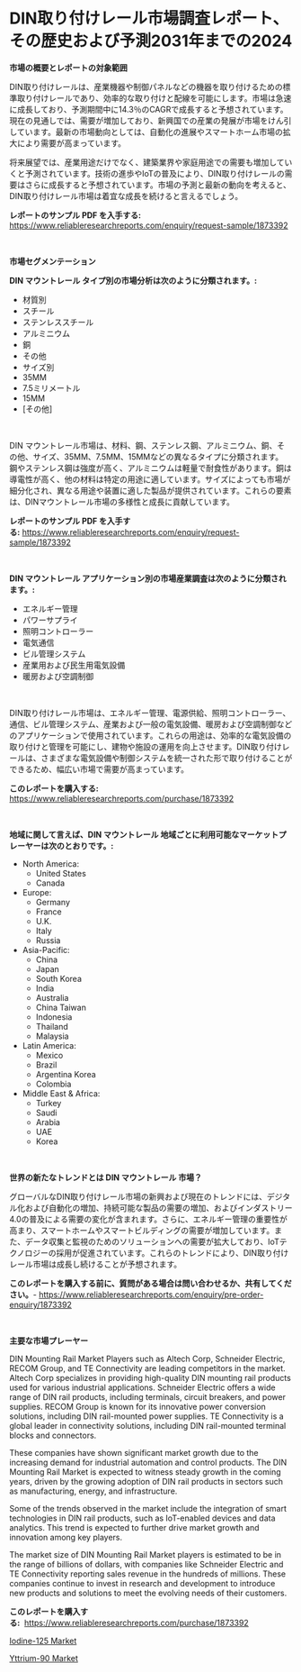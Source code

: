 <p><h1>DIN取り付けレール市場調査レポート、その歴史および予測2031年までの2024</h1></p><p><strong>市場の概要とレポートの対象範囲</strong></p>
<p><p>DIN取り付けレールは、産業機器や制御パネルなどの機器を取り付けるための標準取り付けレールであり、効率的な取り付けと配線を可能にします。市場は急速に成長しており、予測期間中に14.3％のCAGRで成長すると予想されています。現在の見通しでは、需要が増加しており、新興国での産業の発展が市場をけん引しています。最新の市場動向としては、自動化の進展やスマートホーム市場の拡大により需要が高まっています。</p><p>将来展望では、産業用途だけでなく、建築業界や家庭用途での需要も増加していくと予測されています。技術の進歩やIoTの普及により、DIN取り付けレールの需要はさらに成長すると予想されています。市場の予測と最新の動向を考えると、DIN取り付けレール市場は着宜な成長を続けると言えるでしょう。</p></p>
<p><strong>レポートのサンプル PDF を入手する:</strong> <a href="https://www.reliableresearchreports.com/enquiry/request-sample/1873392">https://www.reliableresearchreports.com/enquiry/request-sample/1873392</a></p>
<p>&nbsp;</p>
<p><strong>市場セグメンテーション</strong></p>
<p><strong>DIN マウントレール タイプ別の市場分析は次のように分類されます。:</strong></p>
<p><ul><li>材質別</li><li>スチール</li><li>ステンレススチール</li><li>アルミニウム</li><li>銅</li><li>その他</li><li>サイズ別</li><li>35MM</li><li>7.5ミリメートル</li><li>15MM</li><li>[その他]</li></ul></p>
<p>&nbsp;</p>
<p><p>DIN マウントレール市場は、材料、鋼、ステンレス鋼、アルミニウム、銅、その他、サイズ、35MM、7.5MM、15MMなどの異なるタイプに分類されます。 鋼やステンレス鋼は強度が高く、アルミニウムは軽量で耐食性があります。銅は導電性が高く、他の材料は特定の用途に適しています。サイズによっても市場が細分化され、異なる用途や装置に適した製品が提供されています。これらの要素は、DINマウントレール市場の多様性と成長に貢献しています。</p></p>
<p><strong>レポートのサンプル PDF を入手する:</strong>&nbsp;<a href="https://www.reliableresearchreports.com/enquiry/request-sample/1873392">https://www.reliableresearchreports.com/enquiry/request-sample/1873392</a></p>
<p>&nbsp;</p>
<p><strong> DIN マウントレール アプリケーション別の市場産業調査は次のように分類されます。:</strong></p>
<p><ul><li>エネルギー管理</li><li>パワーサプライ</li><li>照明コントローラー</li><li>電気通信</li><li>ビル管理システム</li><li>産業用および民生用電気設備</li><li>暖房および空調制御</li></ul></p>
<p>&nbsp;</p>
<p><p>DIN取り付けレール市場は、エネルギー管理、電源供給、照明コントローラー、通信、ビル管理システム、産業および一般の電気設備、暖房および空調制御などのアプリケーションで使用されています。これらの用途は、効率的な電気設備の取り付けと管理を可能にし、建物や施設の運用を向上させます。DIN取り付けレールは、さまざまな電気設備や制御システムを統一された形で取り付けることができるため、幅広い市場で需要が高まっています。</p></p>
<p><strong>このレポートを購入する:</strong>&nbsp; <a href="https://www.reliableresearchreports.com/purchase/1873392">https://www.reliableresearchreports.com/purchase/1873392</a></p>
<p>&nbsp;</p>
<p><strong>地域に関して言えば、DIN マウントレール 地域ごとに利用可能なマーケットプレーヤーは次のとおりです。:</strong></p>
<p><ul>
    <li>
        North America:
        <ul>
            <li>United States</li>
            <li>Canada</li>
        </ul>
    </li>
    <li>
        Europe:
        <ul>
            <li>Germany</li>
            <li>France</li>
            <li>U.K.</li>
            <li>Italy</li>
            <li>Russia</li>
        </ul>
    </li>
    <li>
        Asia-Pacific:
        <ul>
            <li>China</li>
            <li>Japan</li>
            <li>South Korea</li>
            <li>India</li>
            <li>Australia</li>
            <li>China Taiwan</li>
            <li>Indonesia</li>
            <li>Thailand</li>
            <li>Malaysia</li>
        </ul>
    </li>
    <li>
        Latin America:
        <ul>
            <li>Mexico</li>
            <li>Brazil</li>
            <li>Argentina Korea</li>
            <li>Colombia</li>
        </ul>
    </li>
    <li>
        Middle East & Africa:
        <ul>
            <li>Turkey</li>
            <li>Saudi</li>
            <li>Arabia</li>
            <li>UAE</li>
            <li>Korea</li>
        </ul>
    </li>
    </ul></p>
<p>&nbsp;</p>
<p><strong>世界の新たなトレンドとは DIN マウントレール 市場？</strong></p>
<p><p>グローバルなDIN取り付けレール市場の新興および現在のトレンドには、デジタル化および自動化の増加、持続可能な製品の需要の増加、およびインダストリー4.0の普及による需要の変化が含まれます。さらに、エネルギー管理の重要性が高まり、スマートホームやスマートビルディングの需要が増加しています。また、データ収集と監視のためのソリューションへの需要が拡大しており、IoTテクノロジーの採用が促進されています。これらのトレンドにより、DIN取り付けレール市場は成長し続けることが予想されます。</p></p>
<p><strong>このレポートを購入する前に、質問がある場合は問い合わせるか、共有してください。</strong>- <a href="https://www.reliableresearchreports.com/enquiry/pre-order-enquiry/1873392">https://www.reliableresearchreports.com/enquiry/pre-order-enquiry/1873392</a></p>
<p>&nbsp;</p>
<p><strong>主要な市場プレーヤー</strong></p>
<p><p>DIN Mounting Rail Market Players such as Altech Corp, Schneider Electric, RECOM Group, and TE Connectivity are leading competitors in the market. Altech Corp specializes in providing high-quality DIN mounting rail products used for various industrial applications. Schneider Electric offers a wide range of DIN rail products, including terminals, circuit breakers, and power supplies. RECOM Group is known for its innovative power conversion solutions, including DIN rail-mounted power supplies. TE Connectivity is a global leader in connectivity solutions, including DIN rail-mounted terminal blocks and connectors.</p><p>These companies have shown significant market growth due to the increasing demand for industrial automation and control products. The DIN Mounting Rail Market is expected to witness steady growth in the coming years, driven by the growing adoption of DIN rail products in sectors such as manufacturing, energy, and infrastructure.</p><p>Some of the trends observed in the market include the integration of smart technologies in DIN rail products, such as IoT-enabled devices and data analytics. This trend is expected to further drive market growth and innovation among key players.</p><p>The market size of DIN Mounting Rail Market players is estimated to be in the range of billions of dollars, with companies like Schneider Electric and TE Connectivity reporting sales revenue in the hundreds of millions. These companies continue to invest in research and development to introduce new products and solutions to meet the evolving needs of their customers.</p></p>
<p><strong>このレポートを購入する:</strong>&nbsp;&nbsp;<a href="https://www.reliableresearchreports.com/purchase/1873392">https://www.reliableresearchreports.com/purchase/1873392</a></p>
<p><p><a href="https://unruly-ladybug-44b.notion.site/Iodine-125-Market-Size-and-Examines-its-Market-Scope-with-a-Primary-Focus-on-Growth-Opportunities--0e12464875ac41cead987e0a7377ec68">Iodine-125 Market</a></p><p><a href="https://cute-banjo-8ca.notion.site/Yttrium-90-Market-Furnish-Information-about-Market-Size-Market-Share-Market-Dynamics-and-Projecti-f064588e545546dcbc78edfe875093d0">Yttrium-90 Market</a></p></p>
